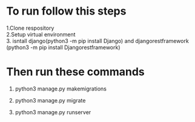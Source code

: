 # To run follow this steps
1.Clone respository <br>
2.Setup virtual environment <br>
3. isntall django(python3 -m pip install Django) and djangorestframework (python3 -m pip install Djangorestframework) <br>



# Then run these commands

1.  python3 manage.py makemigrations 
2. python3 manage.py migrate
  

5. python3 manage.py runserver



